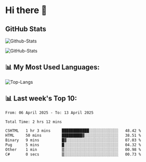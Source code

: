 # Hi there 👋

## GitHub Stats
![Github-Stats](https://github-readme-stats-sigma-five.vercel.app/api?username=ltorson&show_icons=true&theme=radical&count_private=true&show=reviews,discussions_started,discussions_answered,prs_merged,prs_merged_percentage)

![GitHub-Stats](https://github-readme-stats.vercel.app/api/wakatime?username=LeeTorson&theme=synthwave&size_weight=0.5&count_weight=0.5&title_color=36F9F6&langs_count=10&count_private=true)

## 📊 My Most Used Languages:
![Top-Langs](https://github-readme-stats-sigma-five.vercel.app/api/top-langs/?username=LTorson&layout=compact&langs_count=10)


## 📊 Last week's Top 10:
<!--START_SECTION:waka-->

```txt
From: 06 April 2025 - To: 13 April 2025

Total Time: 2 hrs 12 mins

CSHTML   1 hr 3 mins     ████████████░░░░░░░░░░░░░   48.42 %
HTML     50 mins         █████████▓░░░░░░░░░░░░░░░   38.51 %
Binary   9 mins          █▓░░░░░░░░░░░░░░░░░░░░░░░   07.03 %
Pug      5 mins          █░░░░░░░░░░░░░░░░░░░░░░░░   04.32 %
Other    1 min           ▒░░░░░░░░░░░░░░░░░░░░░░░░   00.98 %
C#       0 secs          ▒░░░░░░░░░░░░░░░░░░░░░░░░   00.73 %
```

<!--END_SECTION:waka-->
